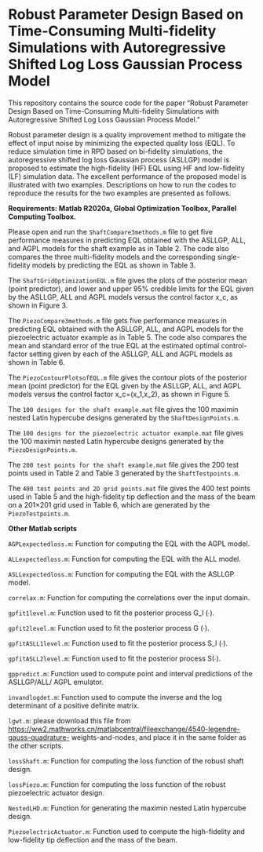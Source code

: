 # Robust Parameter Design Based on Time-Consuming Multi-fidelity Simulations with Autoregressive Shifted Log Loss Gaussian Process Model

This repository contains the source code for the paper “Robust Parameter Design Based on Time-Consuming Multi-fidelity Simulations with Autoregressive Shifted Log Loss Gaussian Process Model.”

Robust parameter design is a quality improvement method to mitigate the effect of input noise by minimizing the expected quality loss (EQL). To reduce simulation time in RPD based on bi-fidelity simulations, the autoregressive shifted log loss Gaussian process (ASLLGP) model is proposed to estimate the high-fidelity (HF) EQL using HF and low-fidelity (LF) simulation data. The excellent performance of the proposed model is illustrated with two examples. Descriptions on how to run the codes to reproduce the results for the two examples are presented as follows. 

**Requirements: Matlab R2020a, Global Optimization Toolbox, Parallel Computing Toolbox.**

Please open and run the `ShaftCompare3methods.m` file to get five performance measures in predicting EQL obtained with the ASLLGP, ALL, and AGPL models for the shaft example as in Table 2. The code also compares the three multi-fidelity models and the corresponding single-fidelity models by predicting the EQL as shown in Table 3.

The `ShaftGridOptimizationEQL.m` file gives the plots of the posterior mean (point predictor), and lower and upper 95% credible limits for the EQL given by the ASLLGP, ALL and AGPL models versus the control factor x_c, as shown in Figure 3.

The `PiezoCompare3methods.m` file gets five performance measures in predicting EQL obtained with the ASLLGP, ALL, and AGPL models for the piezoelectric actuator example as in Table 5. The code also compares the mean and standard error of the true EQL at the estimated optimal control-factor setting given by each of the ASLLGP, ALL and AGPL models as shown in Table 6.

The `PiezoContourPlotsofEQL.m` file gives the contour plots of the posterior mean (point predictor) for the EQL given by the ASLLGP, ALL, and AGPL models versus the control factor x_c=(x_1,x_2), as shown in Figure 5.

The `100 designs for the shaft example.mat` file gives the 100 maximin nested Latin hypercube designs generated by the `ShaftDesignPoints.m`.

The `100 designs for the piezoelectric actuator example.mat` file gives the 100 maximin nested Latin hypercube designs generated by the `PiezoDesignPoints.m`.

The `200 test points for the shaft example.mat` file gives the 200 test points used in Table 2 and Table 3 generated by the `ShaftTestpoints.m`.

The `400 test points and 2D grid points.mat` file gives the 400 test points used in Table 5 and the high-fidelity tip deflection and the mass of the beam on a 201×201 grid used in Table 6, which are generated by the `PiezoTestpoints.m`.

**Other Matlab scripts**

`AGPLexpectedloss.m`: Function for computing the EQL with the AGPL model.

`ALLexpectedloss.m`: Function for computing the EQL with the ALL model.

`ASLLexpectedloss.m`: Function for computing the EQL with the ASLLGP model.

`correlax.m`: Function for computing the correlations over the input domain.

`gpfit1level.m`: Function used to fit the posterior process G_l (∙).

`gpfit2level.m`: Function used to fit the posterior process G (∙).

`gpfitASLL1level.m`: Function used to fit the posterior process S_l (∙).

`gpfitASLL2level.m`: Function used to fit the posterior process S(∙).

`gppredict.m`: Function used to compute point and interval predictions of the ASLLGP/ALL/ AGPL emulator.  

`invandlogdet.m`: Function used to compute the inverse and the log determinant of a positive definite matrix.

`lgwt.m`:	please	download	this	file	from https://ww2.mathworks.cn/matlabcentral/fileexchange/4540-legendre-gauss-quadrature- weights-and-nodes, and place it in the same 
folder as the other scripts.

`lossShaft.m`: Function for computing the loss function of the robust shaft design.

`lossPiezo.m`: Function for computing the loss function of  the robust piezoelectric actuator design.

`NestedLHD.m`: Function for generating the maximin nested Latin hypercube design.

`PiezoelectricActuator.m`: Function used to compute the high-fidelity and low-fidelity tip deflection and the mass of the beam.

